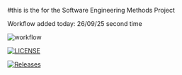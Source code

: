 #this is the for the Software Engineering Methods Project


Workflow added today: 26/09/25 second time

![workflow](https://github.com/martinSteadD/devops/actions/workflows/main.yml/badge.svg)

[![LICENSE](https://img.shields.io/github/license/martinSteadD/devops.svg?style=flat-square)](https://github.com/martinSteadD/devops/blob/master/LICENSE)

[![Releases](https://img.shields.io/github/release/martinSteadD/devops/all.svg?style=flat-square)](https://github.com/martinSteadD/devops/releases)